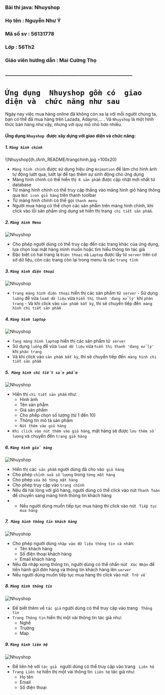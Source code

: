 ﻿### Bài thi java: Nhuyshop
### Họ tên      : Nguyễn Như Ý
### Mã số sv    : 56131778
### Lớp         : 56Th2
### Giáo viên hướng dẫn : Mai Cường Thọ
### _____________________________________________________
# `Ứng dụng  Nhuyshop gồm có  giao diện và  chức năng như sau`
Ngày nay việc mua hàng online đã không còn xa lạ với mỗi người chúng ta, bạn có thể đã mua hàng trên Lazada, Adayroi,... .  Và `Nhuyshop` là một hình thức bán hàng như vậy, nhưng với quy mô nhỏ hơn nhiều.
 #### Ứng dụng `Nhuyshop `được xây dựng với giao diện và  chức năng:
 ##### 1. `Màng hình chính`
![Nhuyshop](h./Anh_README/trangchinh.jpg =100x20)
  - `Màng hình chính` được sử dụng hiệu ứng `Animation` để làm cho hình ảnh tự động lướt qua, lướt lại để tạo thêm sự sinh động cho ứng dụng
  - Màng hình chính có thể hiển thị` 6 sản phẩm` được cập nhật mới nhất từ database
  - Từ màng hình chính có thể truy cập thẳng vào màng hình giỏ hàng thông qua `Nút icon giỏ hàng` trên thanh toolbar
  - Từ màng hình chính có thể gọi `thanh menu`
  - Người mua hàng có thể chọn các sản phẩm trên màng hình chính, khi click vào lỗi sản phẩm ứng dụng sẽ hiển thị trang` chi tiết sản phẩm`.
##### 2. `Màng hình Menu`
![Nhuyshop](https://github.com/nhuyk56/BAITHI_JAVA/blob/master/Anh_README/menu.jpg?raw)
 - Cho phép người dùng có thể truy cập đến các trang khác của ứng dụng, lựa chọn loại mặt hàng mình muốn hoặc tìm hiểu thông tin tác giả
 - Đặc biệt có hai trang là `Điện thoại` và `Laptop` được lấy từ `server` trên cơ sở dữ liệu, còn các trang còn lại trong menu là các `trang tĩnh`
##### 3. `Màng hình điện thoại`
![Nhuyshop](https://github.com/nhuyk56/BAITHI_JAVA/blob/master/Anh_README/dienthoai.jpg?raw)
 -   `Trang màng hình điện thoại` hiển thị các sản phẩm từ` server`
    - Sử dụng `luồng` để vừa `load dữ liệu` vừa `hiển thị thanh 'đang xử lý'`  khi `phân trang`
    - Và khi click vào `sản phẩm bất kỳ`, thì sẽ chuyển tiếp đến` màng hình chi tiết sản phẩm`
##### 4. `Màng hình laptop`
![Nhuyshop](https://github.com/nhuyk56/BAITHI_JAVA/blob/master/Anh_README/laptop.jpg?raw)
-   `Tang màng hình lapto`p hiển thị các sản phẩm từ` server`
- Sử dụng `luồng` để vừa `load dữ liệu` vừa `hiển thị thanh 'đang xử lý'`  khi `phân trang`
- Và khi click vào `sản phẩm bất kỳ`, thì sẽ chuyển tiếp đến` màng hình chi tiết sản phẩm`
##### 5.` Màng hình chi tiết sản phẩm`
![Nhuyshop](https://github.com/nhuyk56/BAITHI_JAVA/blob/master/Anh_README/chitietsanpham.jpg?raw)
- Hiển thị `chi tiết sản phẩm` như:
    - Hình ảnh
    - Tên sản phẩm
    - Giá sản phẩm
    - Cho phếp chọn số lượng (từ 1 đến 10)
    - Thông tin mô tả sản phẩm
    - `Nút thêm vào giỏ hàng`
- `Khi click vào nút thêm vào giỏ hàng`, mặt hàng sẽ được `lưu thêm số lượng` và chuyển đến `trang giỏ hàng`
##### 6. `Màng hình giỏ hàng`
![Nhuyshop](https://github.com/nhuyk56/BAITHI_JAVA/blob/master/Anh_README/giohang.jpg?raw)
- Hiển thị các` sản phẩm` người dùng đã cho vào` giỏ hàng`
- Cho phép `chỉnh sửa số lượng` trong `từng mặt hàng`
- Cho phép `xóa bỏ từng mặt hàng`
- Cho phép truy cập vào `trang chính`
- Nếu đã hài lòng với giỏ hàng, người dùng có thể click vào nút `Thanh Toán` để chuyển sang màng hình thông tin khách hàng
- - Nếu người dùng muốn tiếp tục mua hàng thì click vào nút ` Tiếp tục mua hàng`
##### 7.` Màng hình thông tin khách hàng`
![Nhuyshop](https://github.com/nhuyk56/BAITHI_JAVA/blob/master/Anh_README/thongtinkhachhang.jpg?raw)
- Cho phép người dùng `nhập vào dữ liệu thông tin cá nhâ`n:
    - Tên khách hàng
    - Số điện thoại khách hàng
    - Email khách hàng
- Nếu đã nhập xong thông tin, người dùng có thể nhấn nút ` Xác Nhận` để tiến hành gửi đơn hàng và thông tin khách hàng lên `server`  
- Nếu người dùng muốn tiếp tục mua hàng thì click vào nút ` Trở về`
##### 8. `Màng hình thông tin`
![Nhuyshop](https://github.com/nhuyk56/BAITHI_JAVA/blob/master/Anh_README/thongtin.jpg?raw)
- Để biết thêm về `tác giả` người dùng có thể truy cập vào trang ` Thông tin`
- `Trang Thông tin` hiển thị một vài thông tin tác giả như:
    - Nghề
    - Trường
    - Map
##### 9. `Màng hình liên hệ`
![Nhuyshop](https://github.com/nhuyk56/BAITHI_JAVA/blob/master/Anh_README/lienhe.jpg?raw)
- Để liên hệ với `tác giả ` người dùng có thể truy cập vào trang ` Liên hệ`
- `Trang Liên hệ` hiển thị một vài thông tin` Liên hệ` tác giả như: 
    - Họ tên
    - Email
    - Số điện thoại
